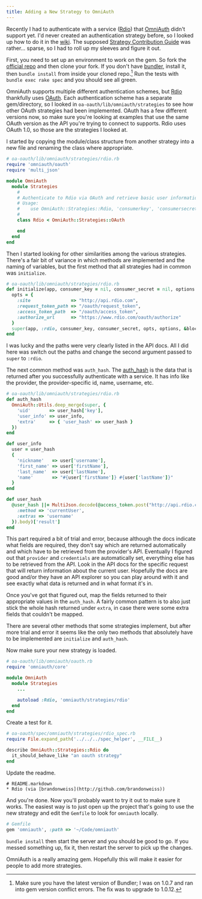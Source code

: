 ```yaml
---
title: Adding a New Strategy to OmniAuth
---
```


Recently I had to authenticate with a service ([Rdio][rdio]) that [OmniAuth][omniauth] didn't support yet. I'd never created an authentication strategy before, so I looked up how to do it in the [wiki][wiki]. The supposed [Strategy Contribution Guide][guide] was rather... sparse, so I had to roll up my sleeves and figure it out.

First, you need to set up an environment to work on the gem. So fork the [official repo][omniauth] and then clone your fork. If you don't have [bundler][bundler], install it, then `bundle install` from inside your cloned repo.[^1] Run the tests with `bundle exec rake spec` and you should see all green.

OmniAuth supports multiple different authentication schemes, but [Rdio][rdio] thankfully uses [OAuth][oauth]. Each authentication scheme has a separate gem/directory, so I looked in `oa-oauth/lib/omniauth/strategies` to see how other OAuth strategies had been implemented. OAuth has a few different versions now, so make sure you're looking at examples that use the same OAuth version as the API you're trying to connect to supports. Rdio uses OAuth 1.0, so those are the strategies I looked at.

I started by copying the module/class structure from another strategy into a new file and renaming the class where appropriate.

```ruby
# oa-oauth/lib/omniauth/strategies/rdio.rb
require 'omniauth/oauth'
require 'multi_json'

module OmniAuth
  module Strategies
    #
    # Authenticate to Rdio via OAuth and retrieve basic user information.
    # Usage:
    #    use OmniAuth::Strategies::Rdio, 'consumerkey', 'consumersecret'
    #
    class Rdio < OmniAuth::Strategies::OAuth

    end
  end
end
```

Then I started looking for other similarities among the various strategies. There's a fair bit of variance in which methods are implemented and the naming of variables, but the first method that all strategies had in common was `initialize`.

```ruby
# oa-oauth/lib/omniauth/strategies/rdio.rb
def initialize(app, consumer_key = nil, consumer_secret = nil, options = {}, &block)
  opts = {
    :site               => "http://api.rdio.com",
    :request_token_path => "/oauth/request_token",
    :access_token_path  => "/oauth/access_token",
    :authorize_url      => "https://www.rdio.com/oauth/authorize"
  }
  super(app, :rdio, consumer_key, consumer_secret, opts, options, &block)
end
```

I was lucky and the paths were very clearly listed in the API docs. All I did here was switch out the paths and change the second argument passed to `super` to `:rdio`.

The next common method was `auth_hash`. The [auth_hash][auth_hash] is the data that is returned after you successfully authenticate with a service. It has info like the provider, the provider-specific id, name, username, etc.

```ruby
# oa-oauth/lib/omniauth/strategies/rdio.rb
def auth_hash
  OmniAuth::Utils.deep_merge(super, {
    'uid'       => user_hash['key'],
    'user_info' => user_info,
    'extra'     => { 'user_hash' => user_hash }
  })
end

def user_info
  user = user_hash
  {
    'nickname'   => user['username'],
    'first_name' => user['firstName'],
    'last_name'  => user['lastName'],
    'name'       => "#{user['firstName']} #{user['lastName']}"
  }
end

def user_hash
  @user_hash ||= MultiJson.decode(@access_token.post("http://api.rdio.com/1/", {
    :method => 'currentUser',
    :extras => 'username'
  }).body)['result']
end
```

This part required a bit of trial and error, because although the docs indicate what fields are required, they don't say which are returned automatically and which have to be retrieved from the provider's API. Eventually I figured out that `provider` and `credentials` are automatically set, everything else has to be retrieved from the API. Look in the API docs for the specific request that will return information about the current user. Hopefully the docs are good and/or they have an API explorer so you can play around with it and see exactly what data is returned and in what format it's in.

Once you've got that figured out, map the fields returned to their appropriate values in the `auth_hash`. A fairly common pattern is to also just stick the whole hash returned under `extra`, in case there were some extra fields that couldn't be mapped.

There are several other methods that some strategies implement, but after more trial and error it seems like the only two methods that absolutely have to be implemented are `initialize` and `auth_hash`.

Now make sure your new strategy is loaded.

```ruby
# oa-oauth/lib/omniauth/oauth.rb
require 'omniauth/core'

module OmniAuth
  module Strategies
    ...

    autoload :Rdio, 'omniauth/strategies/rdio'
  end
end
```

Create a test for it.

```ruby
# oa-oauth/spec/omniauth/strategies/rdio_spec.rb
require File.expand_path('../../../spec_helper', __FILE__)

describe OmniAuth::Strategies::Rdio do
  it_should_behave_like "an oauth strategy"
end
```

Update the readme.

```text
# README.markdown
* Rdio (via [brandonweiss](http://github.com/brandonweiss))
```

And you're done. Now you'll probably want to try it out to make sure it works. The easiest way is to just open up the project that's going to use the new strategy and edit the `Gemfile` to look for `omniauth` locally.

```ruby
# Gemfile
gem 'omniauth', :path => '~/Code/omniauth'
```

`bundle install` then start the server and you should be good to go. If you messed something up, fix it, then restart the server to pick up the changes.

OmniAuth is a really amazing gem. Hopefully this will make it easier for people to add more strategies.

[^1]: Make sure you have the latest version of Bundler; I was on 1.0.7 and ran into gem version conflict errors. The fix was to upgrade to 1.0.12.

[omniauth]: https://github.com/intridea/omniauth
[wiki]: https://github.com/intridea/omniauth/wiki
[guide]: https://github.com/intridea/omniauth/wiki/Strategy-Contribution-Guide
[bundler]: http://gembundler.com
[rdio]: http://rdio.com
[oauth]: http://oauth.net
[auth_hash]: https://github.com/intridea/omniauth/wiki/Auth-Hash-Schema
[pull-request]: https://github.com/intridea/omniauth/pull/281
